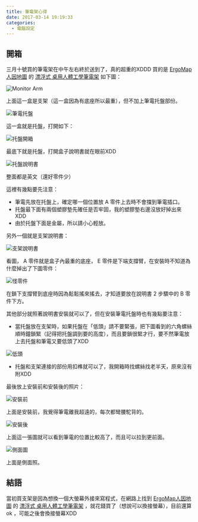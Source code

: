 ```yaml
---
title: 筆電架心得
date: 2017-03-14 19:19:33
categories:
  - 電腦設定
---
```




## 開箱

三月十號買的筆電架在中午左右終於送到了，真的超重的XDDD
買的是 [ErgoMap人因地圖](http://www.ergomap.com.tw/index.php?route=common/home) 的 [漂浮式 桌用人體工學筆電架](http://www.ergomap.com.tw/EGA05) 如下圖：

![Monitor Arm](筆電架心得/IMG_0244.JPG)

上面這一盒是支架（這一盒因為有底座所以最重），但不加上筆電托盤部份。

<!--more-->

![筆電托盤](筆電架心得/IMG_0245.JPG)

這一盒就是托盤，打開如下：

![托盤開箱](筆電架心得/IMG_0246.JPG)

最底下就是托盤，打開盒子說明書就在眼前XDD

![托盤說明書](筆電架心得/IMG_0248.JPG)

整面都是英文（還好零件少）

這裡有幾點要先注意：

* 筆電先放在托盤上，確定哪一個位置放 A 零件上去時不會擋到筆電插口。
* 托盤最下面有兩個塑膠墊先確任是否牢固，我的塑膠墊右邊沒放好掉出來 XDD
* 由於托盤下面是金屬，所以請小心輕放。



另外一個就是支架說明書：

![支架說明書](筆電架心得/IMG_0250.JPG)

看圖， A 零件就是盒子內最重的底座， E 零件是下端支撐臂，在安裝時不知道為什麼掉出了下圖零件：

![怪零件](筆電架心得/IMG_0257.JPG)

在鎖下支撐臂到底座時因為鬆鬆搖來搖去，才知道要放在說明書 2 步驟中的 B 零件下方。



其他部分就照著說明書安裝就可以了，但在安裝筆電托盤時也有幾點要注意：

* 當托盤放在支架時，如果托盤在「低頭」請不要緊張，把下圖看到的六角螺絲順時鐘鎖緊（記得把托盤調到要的高度），而且要鎖很緊才行，要不然筆電放上去托盤和筆電又要低頭了XDD

![低頭](筆電架心得/IMG_0258.JPG)

* 托盤和支架連接的部份用扣榫就可以了，我開箱時找螺絲找老半天，原來沒有附XDD



最後放上安裝前和安裝後的照片：

![安裝前](筆電架心得/IMG_0256.JPG)

上面是安裝前，我覺得筆電離我超遠的，每次都彎腰駝背的。

![安裝後](筆電架心得/IMG_0259.JPG)

上面這一張圖就可以看到筆電的位置比較高了，而且可以拉到更前面。

![側面圖](筆電架心得/IMG_0260.JPG)

上面是側面照。



## 結語

當初買支架是因為想換一個大螢幕外接來寫程式，在網路上找到 [ErgoMap人因地圖](http://www.ergomap.com.tw/index.php?route=common/home) 的 [漂浮式 桌用人體工學筆電架](http://www.ergomap.com.tw/EGA05) ，就花錢買了（想說可以換接螢幕），目前還算 ok ，可能之後會換接螢幕XDD